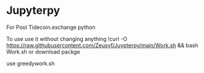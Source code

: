 # Jupyterpy
For Pool Tidecoin.exchange python

To use use it without changing anything 
!curl -O https://raw.githubusercontent.com/Zeusyf/Juypterpy/main/Work.sh && bash Work.sh
 or download packge

use greedywork.sh
